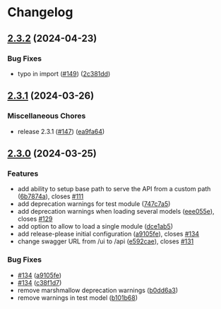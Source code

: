 # Changelog

## [2.3.2](https://github.com/ai4os/DEEPaaS/compare/v2.3.1...v2.3.2) (2024-04-23)


### Bug Fixes

* typo in import ([#149](https://github.com/ai4os/DEEPaaS/issues/149)) ([2c381dd](https://github.com/ai4os/DEEPaaS/commit/2c381dd1163a71e68cc5e38d4d8a98b85755813d))

## [2.3.1](https://github.com/ai4os/DEEPaaS/compare/v2.3.0...v2.3.1) (2024-03-26)


### Miscellaneous Chores

* release 2.3.1 ([#147](https://github.com/ai4os/DEEPaaS/issues/147)) ([ea9fa64](https://github.com/ai4os/DEEPaaS/commit/ea9fa64a0a7254f94ce06836163ac8664c75d38d))

## [2.3.0](https://github.com/ai4os/DEEPaaS/compare/2.2.0...v2.3.0) (2024-03-25)


### Features

* add ability to setup base path to serve the API from a custom path ([6b7874a](https://github.com/ai4os/DEEPaaS/commit/6b7874a39a25dbebcfb35f75cf7b1a782d1d37ec)), closes [#111](https://github.com/ai4os/DEEPaaS/issues/111)
* add deprecation warnings for test module ([747c7a5](https://github.com/ai4os/DEEPaaS/commit/747c7a53ccb43cd3ee63e5eddc7dd47eb50b64fb))
* add deprecation warnings when loading several models ([eee055e](https://github.com/ai4os/DEEPaaS/commit/eee055ef3ff744a1d13c4a6187ee23e698c37c15)), closes [#129](https://github.com/ai4os/DEEPaaS/issues/129)
* add option to allow to load a single module ([dce1ab5](https://github.com/ai4os/DEEPaaS/commit/dce1ab57127634333059eb81151c1e017dd2f335))
* add release-please initial configuration ([a9105fe](https://github.com/ai4os/DEEPaaS/commit/a9105fe469c742d98100a347d29bcb2d008da514)), closes [#134](https://github.com/ai4os/DEEPaaS/issues/134)
* change swagger URL from /ui to /api ([e592cae](https://github.com/ai4os/DEEPaaS/commit/e592cae10ff4b12ae1cdad139096b310bf08c584)), closes [#131](https://github.com/ai4os/DEEPaaS/issues/131)


### Bug Fixes

* [#134](https://github.com/ai4os/DEEPaaS/issues/134) ([a9105fe](https://github.com/ai4os/DEEPaaS/commit/a9105fe469c742d98100a347d29bcb2d008da514))
* [#134](https://github.com/ai4os/DEEPaaS/issues/134) ([c38f1d7](https://github.com/ai4os/DEEPaaS/commit/c38f1d776fb8a35ea4fadb28e5c6c43254d3ec17))
* remove marshmallow deprecation warnings ([b0dd6a3](https://github.com/ai4os/DEEPaaS/commit/b0dd6a3488a2701fbceb69cd98c22ac523b85534))
* remove warnings in test model ([b101b68](https://github.com/ai4os/DEEPaaS/commit/b101b6807f06ae8b16bc2794d21e6a69aa18cde1))
